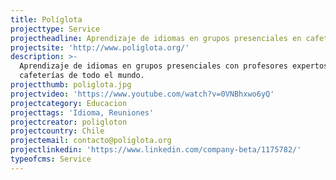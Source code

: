 ```yaml
---
title: Políglota
projecttype: Service
projectheadline: Aprendizaje de idiomas en grupos presenciales en cafeterías de todo el mundo
projectsite: 'http://www.poliglota.org/'
description: >-
  Aprendizaje de idiomas en grupos presenciales con profesores expertos en
  cafeterías de todo el mundo.
projectthumb: poliglota.jpg
projectvideo: 'https://www.youtube.com/watch?v=0VNBhxwo6yQ'
projectcategory: Educacion
projecttags: 'Idioma, Reuniones'
projectcreator: poligloton
projectcountry: Chile
projectemail: contacto@poliglota.org
projectlinkedin: 'https://www.linkedin.com/company-beta/1175782/'
typeofcms: Service
---
```


